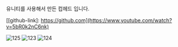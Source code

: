 유니티를 사용해서 만든 컵헤드 입니다.

[[github-link]: https://github.com](https://www.youtube.com/watch?v=5bR0k2nC6nk)

![125](https://github.com/HaloTwo/Cuphead/assets/94442043/946490cc-c2f2-4da2-b380-553a3b73bdc3)
![123](https://github.com/HaloTwo/Cuphead/assets/94442043/d46e1c5b-9fe7-4605-b9af-fe5acdc2b63e)
![124](https://github.com/HaloTwo/Cuphead/assets/94442043/ec015439-dad5-4299-845b-110f35edcf74)

